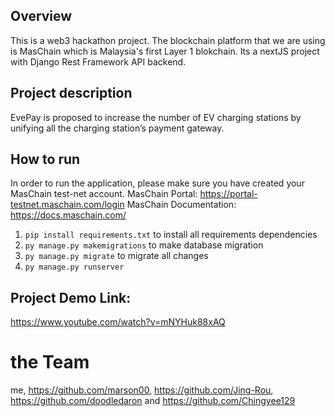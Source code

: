 ## Overview
This is a web3 hackathon project. The blockchain platform that we are using is MasChain which is Malaysia's first Layer 1 blokchain. Its a nextJS project with Django Rest Framework API backend.

## Project description 
EvePay is proposed to increase the number of EV charging stations by unifying all the charging station’s payment gateway.

## How to run
In order to run the application, please make sure you have created your MasChain test-net account.
MasChain Portal: https://portal-testnet.maschain.com/login
MasChain Documentation: https://docs.maschain.com/
1. `pip install requirements.txt` to install all requirements dependencies
2. `py manage.py makemigrations` to make database migration
3. `py manage.py migrate` to migrate all changes
4. `py manage.py runserver`

## Project Demo Link:
https://www.youtube.com/watch?v=mNYHuk88xAQ

# the Team
me, https://github.com/marson00, https://github.com/Jing-Rou, https://github.com/doodledaron and https://github.com/Chingyee129
